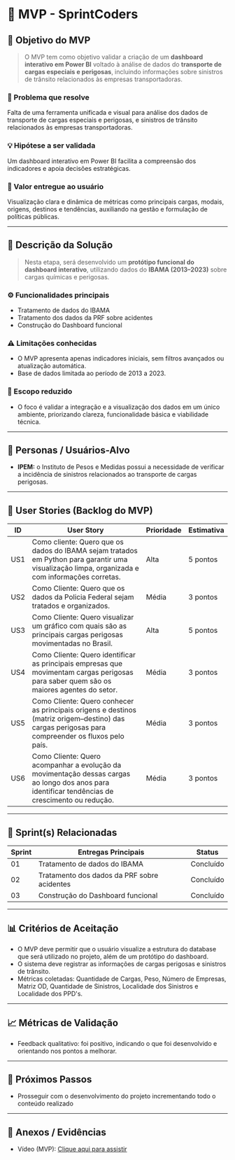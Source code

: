 # 📌 MVP - SprintCoders

## 🎯 Objetivo do MVP

> O MVP tem como objetivo validar a criação de um **dashboard interativo em Power BI** voltado à análise de dados do **transporte de cargas especiais e perigosas**, incluindo informações sobre sinistros de trânsito relacionados às empresas transportadoras.

### 🧩 Problema que resolve
Falta de uma ferramenta unificada e visual para análise dos dados de transporte de cargas especiais e perigosas, e sinistros de trânsito relacionados às empresas transportadoras.

### 💡 Hipótese a ser validada
Um dashboard interativo em Power BI facilita a compreensão dos indicadores e apoia decisões estratégicas.

### 🚀 Valor entregue ao usuário
Visualização clara e dinâmica de métricas como principais cargas, modais, origens, destinos e tendências, auxiliando na gestão e formulação de políticas públicas.

---

## 📝 Descrição da Solução

> Nesta etapa, será desenvolvido um **protótipo funcional do dashboard interativo**, utilizando dados do **IBAMA (2013–2023)** sobre cargas químicas e perigosas.

### ⚙️ Funcionalidades principais
- Tratamento de dados do IBAMA
- Tratamento dos dados da PRF sobre acidentes 
- Construção do Dashboard funcional 

### ⚠️ Limitações conhecidas
- O MVP apresenta apenas indicadores iniciais, sem filtros avançados ou atualização automática.  
- Base de dados limitada ao período de 2013 a 2023.  

### 🎯 Escopo reduzido
- O foco é validar a integração e a visualização dos dados em um único ambiente, priorizando clareza, funcionalidade básica e viabilidade técnica.

---

## 👥 Personas / Usuários-Alvo
- **IPEM:** o Instituto de Pesos e Medidas possui a necessidade de verificar a incidência de sinistros relacionados ao transporte de cargas perigosas. 
---

## 🔑 User Stories (Backlog do MVP)

| ID  | User Story                                                                                                                       | Prioridade | Estimativa  |
|-----|----------------------------------------------------------------------------------------------------------------------------------|------------|-------------|
| US1 | Como cliente: Quero que os dados do IBAMA sejam tratados em Python para garantir uma visualização limpa, organizada e com informações corretas. | Alta       | 5 pontos    |
| US2 | Como Cliente: Quero que os dados da Policia Federal sejam tratados e organizados.      | Média      | 3 pontos    |
| US3 | Como Cliente: Quero visualizar um gráfico com quais são as principais cargas perigosas movimentadas no Brasil.                          | Alta       | 5 pontos    |
| US4 | Como Cliente: Quero identificar as principais empresas que movimentam cargas perigosas para saber quem são os maiores agentes do setor.    | Média      | 3 pontos    |
| US5 | Como Cliente: Quero conhecer as principais origens e destinos (matriz origem–destino) das cargas perigosas para compreender os fluxos pelo país.   | Média      | 3 pontos    |
| US6 | Como Cliente: Quero acompanhar a evolução da movimentação dessas cargas ao longo dos anos para identificar tendências de crescimento ou redução.  | Média      | 3 pontos    |


---

## 📅 Sprint(s) Relacionadas
| Sprint | Entregas Principais                          | Status   |
|--------|----------------------------------------------|----------|
| 01     | Tratamento de dados do IBAMA | Concluído|
| 02     | Tratamento dos dados da PRF sobre acidentes | Concluído |
| 03     | Construção do Dashboard funcional       | Concluído |
      

---

## 📊 Critérios de Aceitação
- O MVP deve permitir que o usuário visualize a estrutura do database que será utilizado no projeto, além de um protótipo do dashboard.
- O sistema deve registrar as informações de cargas perigosas e sinistros de trânsito.
- Métricas coletadas: Quantidade de Cargas, Peso, Número de Empresas, Matriz OD, Quantidade de Sinistros, Localidade dos Sinistros e Localidade dos PPD's. 

---

## 📈 Métricas de Validação
- Feedback qualitativo: foi positivo, indicando o que foi desenvolvido e orientando nos pontos a melhorar.

---

## 🚀 Próximos Passos
- Prosseguir com o desenvolvimento do projeto incrementando todo o conteúdo realizado
  
---

## 📂 Anexos / Evidências
- Vídeo (MVP): [Clique aqui para assistir](https://youtu.be/_r4lNfdVtYc)

